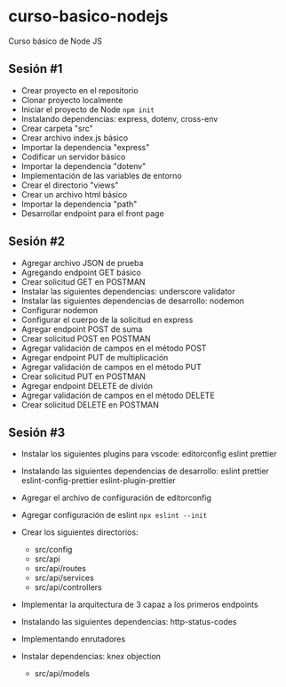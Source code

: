 # curso-basico-nodejs

Curso básico de Node JS

## Sesión #1

- Crear proyecto en el repositorio
- Clonar proyecto localmente
- Iniciar el proyecto de Node `npm init`
- Instalando dependencias: express, dotenv, cross-env
- Crear carpeta "src"
- Crear archivo index.js básico
- Importar la dependencia "express"
- Codificar un servidor básico
- Importar la dependencia "dotenv"
- Implementación de las variables de entorno
- Crear el directorio "views"
- Crear un archivo html básico
- Importar la dependencia "path"
- Desarrollar endpoint para el front page

## Sesión #2

- Agregar archivo JSON de prueba
- Agregando endpoint GET básico
- Crear solicitud GET en POSTMAN
- Instalar las siguientes dependencias: underscore validator
- Instalar las siguientes dependencias de desarrollo: nodemon
- Configurar nodemon
- Configurar el cuerpo de la solicitud en express
- Agregar endpoint POST de suma
- Crear solicitud POST en POSTMAN
- Agregar validación de campos en el método POST
- Agregar endpoint PUT de multiplicación
- Agregar validación de campos en el método PUT
- Crear solicitud PUT en POSTMAN
- Agregar endpoint DELETE de divión
- Agregar validación de campos en el método DELETE
- Crear solicitud DELETE en POSTMAN

## Sesión #3

- Instalar los siguientes plugins para vscode: editorconfig eslint prettier
- Instalando las siguientes dependencias de desarrollo: eslint prettier eslint-config-prettier eslint-plugin-prettier
- Agregar el archivo de configuración de editorconfig
- Agregar configuración de eslint `npx eslint --init`
- Crear los siguientes directorios:
  - src/config
  - src/api
  - src/api/routes
  - src/api/services
  - src/api/controllers
- Implementar la arquitectura de 3 capaz a los primeros endpoints
- Instalando las siguientes dependencias: http-status-codes
- Implementando enrutadores
- Instalar dependencias: knex objection

  - src/api/models

